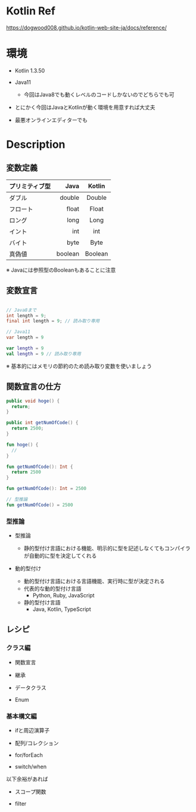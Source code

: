 # Kotlin Ref
https://dogwood008.github.io/kotlin-web-site-ja/docs/reference/
     
# 環境
* Kotlin 1.3.50
* Java11
    * 今回はJava8でも動くレベルのコードしかないのでどちらでも可
    
* とにかく今回はJavaとKotlinが動く環境を用意すれば大丈夫

* 最悪オンラインエディターでも
     
# Description
     
## 変数定義

| プリミティブ型 | Java | Kotlin |
|:-----------|------------:|:------------:|
| ダブル | double | Double |
| フロート | float | Float |
| ロング | long | Long |
| イント | int | int |
| バイト | byte | Byte |
| 真偽値 | boolean | Boolean |

※ Javaには参照型のBooleanもあることに注意

## 変数宣言

```java

// Java8まで
int length = 9;
final int length = 9; // 読み取り専用

// Java11
var length = 9
```

```kotlin
var length = 9
val length = 9 // 読み取り専用
```

※ 基本的にはメモリの節約のため読み取り変数を使いましょう

## 関数宣言の仕方

```java
public void hoge() {
  return;
}

public int getNumOfCode() {
  return 2500;
}
```

```kotlin
fun hoge() {
  //
}

fun getNumOfCode(): Int {
  return 2500
}

fun getNumOfCode(): Int = 2500

// 型推論
fun getNumOfCode() = 2500
```

### 型推論

* 型推論
    * 静的型付け言語における機能、明示的に型を記述しなくてもコンパイラが自動的に型を決定してくれる

* 動的型付け
    * 動的型付け言語における言語機能、実行時に型が決定される
    * 代表的な動的型付け言語
        * Python, Ruby, JavaScript
    * 静的型付け言語
        * Java, Kotlin, TypeScript
        
## レシピ

### クラス編

* 関数宣言

* 継承

* データクラス

* Enum

### 基本構文編

* ifと周辺演算子

* 配列/コレクション

* for/forEach

* switch/when

以下余裕があれば

* スコープ関数

* filter
        

        

